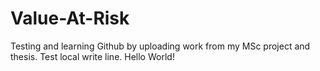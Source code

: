 # Value-At-Risk
Testing and learning Github by uploading work from my MSc project and thesis.
Test local write line. Hello World!
